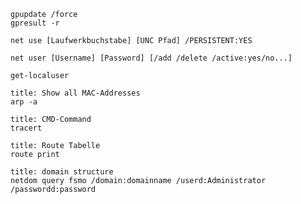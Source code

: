 ```ad-CMD
gpupdate /force
gpresult -r
```

```ad-CMD
net use [Laufwerkbuchstabe] [UNC Pfad] /PERSISTENT:YES
```

```ad-CMD
net user [Username] [Password] [/add /delete /active:yes/no...]
```

```ad-pwsh
get-localuser 
```

```ad-CMD
title: Show all MAC-Addresses
arp -a
```

```ad-CMD
title: CMD-Command
tracert

```

```ad-CMD
title: Route Tabelle
route print

```

```ad-CMD
title: domain structure
netdom query fsmo /domain:domainname /userd:Administrator /passwordd:password
```

